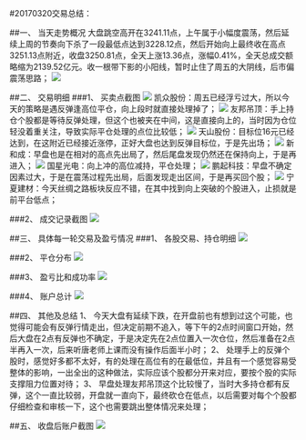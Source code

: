 ﻿#20170320交易总结： 

##一、	当天走势概况
大盘跳空高开在3241.11点，上午属于小幅度震荡，然后延续上周的节奏向下杀了一段最低点达到3228.12点，然后开始向上最终收在高点3251.13点附近，收盘3250.81点，全天上涨13.36点，涨幅0.41%，全天总成交额略缩为2139.52亿元。收一根带下影的小阳线，暂时止住了周五的大阴线，后市偏震荡思路；
![](20170320.A.dp.png)

##二、	交易明细
###1、	买卖点截图
![](20170320.B.1.png)
凯众股份：周五已经浮亏过大，所以今天的策略是遇反弹逢高位平仓，向上段时就直接处理掉了；
![](20170320.B.2.png)
友邦吊顶：手上持仓个股都是等待反弹处理，但这个也被夹在中间，这是直接向上的，当时因为仓位轻没着重关注，导致实际平仓处理的点位比较低；
![](20170320.B.3.png)
天山股份：目标位16元已经达到，在这附近已经接近涨停，正好大盘也达到反弹目标位，于是先出场；
![](20170320.B.4.png)
新和成：早盘也是在相对的高点先出局了，然后尾盘发现仍然还在保持向上，于是再进入；
![](20170320.B.5.png)
国星光电：向上冲的高位减持，平仓处理；
![](20170320.B.6.png)
鹏起科技：早盘不确定因素过大，于是在震荡过程先出局，后面发现走出区间，于是再买回个股；
![](20170320.B.7.png)
宁夏建材：今天丝绸之路板块反应不错，在其中找到向上突破的个股进入，止损就是前平台低点；






###2、	成交记录截图
![](20170320.C1.cj.png)


##三、	具体每一轮交易及盈亏情况
###1、	各股交易、持仓明细
![](20170320.C2.cc.png) 

###2、	平仓分布
![](20170320.C3.pc.png)

###3、	盈亏比和成功率
![](20170320.C4.cgl.png) 

###4、	账户总计
![](20170320.C5.zj.png)


##四、	其他及总结
1、	今天大盘有延续下跌，在开盘前也有想到过这个可能，也觉得可能会有反弹行情走出，但决定前期不追入，等下午的2点时间窗口开始，然后大盘在2点有反弹也不确定，于是决定先在2点位置入一次仓位，然后准备在2点半再入一次，后来听唐老师上课而没有操作后面半小时；
2、	处理手上的反弹个股时，感觉好多都不太好，有的处理在高位有的在最低位，并且有一个感觉容易受整体的影响，一出全出的这种做法，实际应该个股都分开来对应，要按个股的实际支撑阻力位置对待；
3、	早盘处理友邦吊顶这个比较慢了，当时大多持仓都有反弹，这个一直比较弱，开盘就一直向下，最终砍仓在低点，以后需要对每个个股都仔细检查和审核一下，这个也需要跳出整体情况来处理；















 

##五、	收盘后账户截图
![](20170320.C6.zh.png)